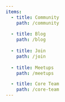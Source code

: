 ```yaml
---
items:
  - title: Community
    path: /community
    
  - title: Blog
    path: /blog
    
  - title: Join
    path: /join
     
  - title: Meetups
    path: /meetups

  - title: Core Team
    path: /core-team
---
```


